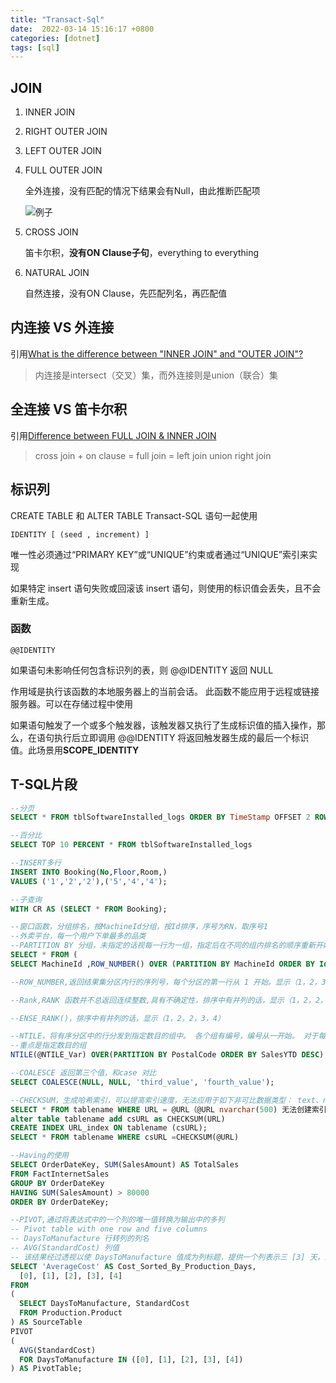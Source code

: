 ```yaml
---
title: "Transact-Sql"
date:  2022-03-14 15:16:17 +0800
categories: [dotnet]
tags: [sql]
---
```


## JOIN

1. INNER JOIN

2. RIGHT OUTER JOIN

3. LEFT OUTER JOIN

4. FULL OUTER JOIN

   全外连接，没有匹配的情况下结果会有Null，由此推断匹配项

   ![例子](https://www.mssqltips.com/tipimages2/6978_full-outer-join.002.png)

5. CROSS JOIN

   笛卡尔积，**没有ON Clause子句**，everything to everything

6. NATURAL JOIN

   自然连接，没有ON Clause，先匹配列名，再匹配值

## 内连接 VS 外连接

引用[What is the difference between "INNER JOIN" and "OUTER JOIN"?](https://stackoverflow.com/questions/38549/what-is-the-difference-between-inner-join-and-outer-join)

> 内连接是intersect（交叉）集，而外连接则是union（联合）集


## 全连接 VS 笛卡尔积

引用[Difference between FULL JOIN & INNER JOIN](https://stackoverflow.com/questions/3022713/difference-between-full-join-inner-join)

> cross join + on clause  = full join = left join union  right join

## 标识列

CREATE TABLE 和 ALTER TABLE Transact-SQL 语句一起使用

`IDENTITY [ (seed , increment) ]`

唯一性必须通过“PRIMARY KEY”或“UNIQUE”约束或者通过“UNIQUE”索引来实现

如果特定 insert 语句失败或回滚该 insert 语句，则使用的标识值会丢失，且不会重新生成。

### 函数

`@@IDENTITY`

如果语句未影响任何包含标识列的表，则 @@IDENTITY 返回 NULL

作用域是执行该函数的本地服务器上的当前会话。 此函数不能应用于远程或链接服务器。可以在存储过程中使用

如果语句触发了一个或多个触发器，该触发器又执行了生成标识值的插入操作，那么，在语句执行后立即调用 @@IDENTITY 将返回触发器生成的最后一个标识值。此场景用**SCOPE_IDENTITY**


## T-SQL片段

```sql
--分页
SELECT * FROM tblSoftwareInstalled_logs ORDER BY TimeStamp OFFSET 2 ROWS FETCH NEXT 4 ROWS ONLY

--百分比
SELECT TOP 10 PERCENT * FROM tblSoftwareInstalled_logs

--INSERT多行
INSERT INTO Booking(No,Floor,Room,)
VALUES ('1','2','2'),('5','4','4');

--子查询
WITH CR AS (SELECT * FROM Booking);

--窗口函数，分组排名，按MachineId分组，按Id排序，序号为RN，取序号1
--外卖平台，每一个用户下单最多的品类
--PARTITION BY 分组，未指定的话视每一行为一组，指定后在不同的组内排名的顺序重新开始
SELECT * FROM (
SELECT MachineId ,ROW_NUMBER() OVER (PARTITION BY MachineId ORDER BY Id DESC ) AS RN FROM tblSoftwareInstalled_detail ) temp WHERE RN = 1

--ROW_NUMBER,返回结果集分区内行的序列号，每个分区的第一行从 1 开始。显示（1，2，3，4，5）,没有重复并列的排名

--Rank,RANK 函数并不总返回连续整数,具有不确定性，排序中有并列的话，显示（1，2，2，4，5）

--ENSE_RANK()，排序中有并列的话，显示（1，2，2，3，4）

--NTILE，将有序分区中的行分发到指定数目的组中。 各个组有编号，编号从一开始。 对于每一个行，NTILE 将返回此行所属的组的编号。
--重点是指定数目的组
NTILE(@NTILE_Var) OVER(PARTITION BY PostalCode ORDER BY SalesYTD DESC)

--COALESCE 返回第三个值，和case 对比
SELECT COALESCE(NULL, NULL, 'third_value', 'fourth_value');

--CHECKSUM，生成哈希索引，可以提高索引速度，无法应用于如下非可比数据类型： text、ntext、image 和 cursor
SELECT * FROM tablename WHERE URL = @URL（@URL nvarchar(500) 无法创建索引）
alter table tablename add csURL as CHECKSUM(URL)
CREATE INDEX URL_index ON tablename (csURL);
SELECT * FROM tablename WHERE csURL =CHECKSUM(@URL)

--Having的使用
SELECT OrderDateKey, SUM(SalesAmount) AS TotalSales
FROM FactInternetSales
GROUP BY OrderDateKey
HAVING SUM(SalesAmount) > 80000
ORDER BY OrderDateKey;

--PIVOT,通过将表达式中的一个列的唯一值转换为输出中的多列
-- Pivot table with one row and five columns
-- DaysToManufacture 行转列的列名
-- AVG(StandardCost) 列值
-- 该结果经过透视以使 DaysToManufacture 值成为列标题，提供一个列表示三 [3] 天，即使结果为 NULL。
SELECT 'AverageCost' AS Cost_Sorted_By_Production_Days,
  [0], [1], [2], [3], [4]
FROM
(
  SELECT DaysToManufacture, StandardCost
  FROM Production.Product
) AS SourceTable
PIVOT
(
  AVG(StandardCost)
  FOR DaysToManufacture IN ([0], [1], [2], [3], [4])
) AS PivotTable;

```
